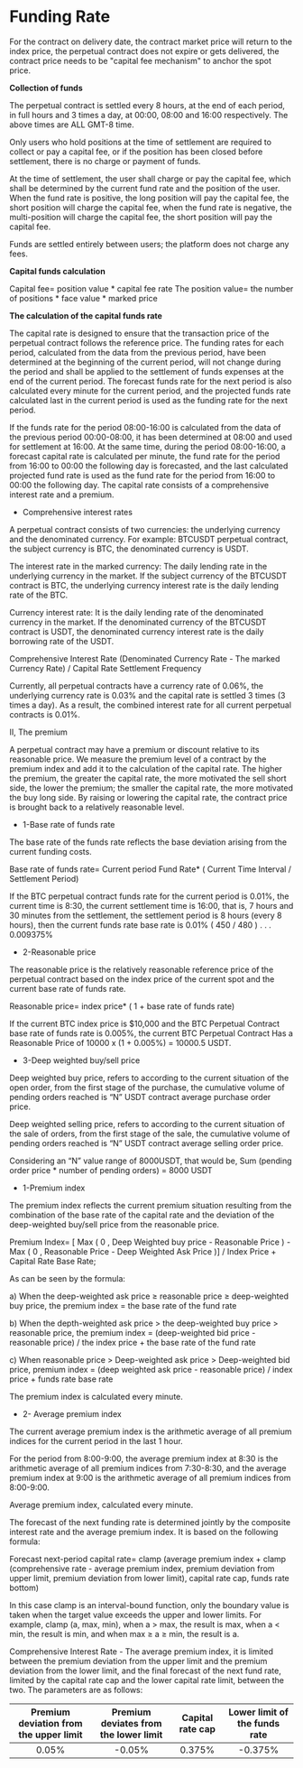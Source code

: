 # **Funding Rate**

For the contract on delivery date, the contract market price will return to the index price, the perpetual contract does not expire or gets delivered, the contract price needs to be "capital fee mechanism" to anchor the spot price.

**Collection of funds**

The perpetual contract is settled every 8 hours, at the end of each period, in full hours and 3 times a day, at 00:00, 08:00 and 16:00 respectively. The above times are ALL GMT-8 time.

Only users who hold positions at the time of settlement are required to collect or pay a capital fee, or if the position has been closed before settlement, there is no charge or payment of funds.

At the time of settlement, the user shall charge or pay the capital fee, which shall be determined by the current fund rate and the position of the user. When the fund rate is positive, the long position will pay the capital fee, the short position will charge the capital fee, when the fund rate is negative, the multi-position will charge the capital fee, the short position will pay the capital fee.

Funds are settled entirely between users; the platform does not charge any fees.

**Capital funds calculation**

Capital fee= position value * capital fee rate
The position value= the number of positions * face value * marked price

**The calculation of the capital funds rate**

The capital rate is designed to ensure that the transaction price of the perpetual contract follows the reference price. The funding rates for each period, calculated from the data from the previous period, have been determined at the beginning of the current period, will not change during the period and shall be applied to the settlement of funds expenses at the end of the current period. The forecast funds rate for the next period is also calculated every minute for the current period, and the projected funds rate calculated last in the current period is used as the funding rate for the next period.

If the funds rate for the period 08:00-16:00 is calculated from the data of the previous period 00:00-08:00, it has been determined at 08:00 and used for settlement at 16:00. At the same time, during the period 08:00-16:00, a forecast capital rate is calculated per minute, the fund rate for the period from 16:00 to 00:00 the following day is forecasted, and the last calculated projected fund rate is used as the fund rate for the period from 16:00 to 00:00 the following day.
The capital rate consists of a comprehensive interest rate and a premium.

- Comprehensive interest rates

A perpetual contract consists of two currencies: the underlying currency and the denominated currency. For example: BTCUSDT perpetual contract, the subject currency is BTC, the denominated currency is USDT.

The interest rate in the marked currency: The daily lending rate in the underlying currency in the market. If the subject currency of the BTCUSDT contract is BTC, the underlying currency interest rate is the daily lending rate of the BTC.

Currency interest rate: It is the daily lending rate of the denominated currency in the market. If the denominated currency of the BTCUSDT contract is USDT, the denominated currency interest rate is the daily borrowing rate of the USDT.

Comprehensive Interest Rate (Denominated Currency Rate - The marked Currency Rate) / Capital Rate Settlement Frequency

Currently, all perpetual contracts have a currency rate of 0.06%, the underlying currency rate is 0.03% and the capital rate is settled 3 times (3 times a day). As a result, the combined interest rate for all current perpetual contracts is 0.01%.

II, The premium

A perpetual contract may have a premium or discount relative to its reasonable price. We measure the premium level of a contract by the premium index and add it to the calculation of the capital rate. The higher the premium, the greater the capital rate, the more motivated the sell short side, the lower the premium; the smaller the capital rate, the more motivated the buy long side. By raising or lowering the capital rate, the contract price is brought back to a relatively reasonable level.

* 1-Base rate of funds rate

The base rate of the funds rate reflects the base deviation arising from the current funding costs.

Base rate of funds rate= Current period Fund Rate* ( Current Time Interval / Settlement Period)

If the BTC perpetual contract funds rate for the current period is 0.01%, the current time is 8:30, the current settlement time is 16:00, that is, 7 hours and 30 minutes from the settlement, the settlement period is 8 hours (every 8 hours), then the current funds rate base rate is 0.01% ( 450 / 480 ) . . . 0.009375%

* 2-Reasonable price

The reasonable price is the relatively reasonable reference price of the perpetual contract based on the index price of the current spot and the current base rate of funds rate.

Reasonable price= index price* ( 1 + base rate of funds rate)

If the current BTC index price is $10,000 and the BTC Perpetual Contract base rate of funds rate is 0.005%, the current BTC Perpetual Contract Has a Reasonable Price of 10000 x (1 + 0.005%) = 10000.5 USDT.

* 3-Deep weighted buy/sell price

Deep weighted buy price, refers to according to the current situation of the open order, from the first stage of the purchase, the cumulative volume of pending orders reached is “N” USDT contract average purchase order price.

Deep weighted selling price, refers to according to the current situation of the sale of orders, from the first stage of the sale, the cumulative volume of pending orders reached is “N” USDT contract average selling order price.

Considering an “N” value range of 8000USDT, that would be, Sum (pending order price * number of pending orders) = 8000 USDT

* 1-Premium index

The premium index reflects the current premium situation resulting from the combination of the base rate of the capital rate and the deviation of the deep-weighted buy/sell price from the reasonable price.

Premium Index= [ Max ( 0 , Deep Weighted buy price - Reasonable Price ) - Max ( 0 , Reasonable Price - Deep Weighted Ask Price )] / Index Price + Capital Rate Base Rate;

As can be seen by the formula:

a) When the deep-weighted ask price ≥ reasonable price ≥ deep-weighted buy price, the premium index = the base rate of the fund rate

b) When the depth-weighted ask price > the deep-weighted buy price > reasonable price, the premium index = (deep-weighted bid price - reasonable price) / the index price + the base rate of the fund rate

c) When reasonable price > Deep-weighted ask price > Deep-weighted bid price, premium index = (deep weighted ask price - reasonable price) / index price + funds rate base rate

The premium index is calculated every minute.

* 2- Average premium index

The current average premium index is the arithmetic average of all premium indices for the current period in the last 1 hour.

For the period from 8:00-9:00, the average premium index at 8:30 is the arithmetic average of all premium indices from 7:30-8:30, and the average premium index at 9:00 is the arithmetic average of all premium indices from 8:00-9:00.

Average premium index, calculated every minute.

The forecast of the next funding rate is determined jointly by the composite interest rate and the average premium index. It is based on the following formula:

Forecast next-period capital rate= clamp (average premium index + clamp (comprehensive rate - average premium index, premium deviation from upper limit, premium deviation from lower limit), capital rate cap, funds rate bottom)

In this case clamp is an interval-bound function, only the boundary value is taken when the target value exceeds the upper and lower limits. For example, clamp (a, max, min), when a > max, the result is max, when a < min, the result is min, and when max ≥ a ≥ min, the result is a.

Comprehensive Interest Rate - The average premium index, it is limited between the premium deviation from the upper limit and the premium deviation from the lower limit, and the final forecast of the next fund rate, limited by the capital rate cap and the lower capital rate limit, between the two. The parameters are as follows:


| Premium deviation from the upper limit | Premium deviates from the lower limit | Capital rate cap | Lower limit of the funds rate |
| :------------------------------------: | :-----------------------------------: | :--------------: | :---------------------------: |
|                 0.05%                  |                -0.05%                 |      0.375%      |            -0.375%            |





